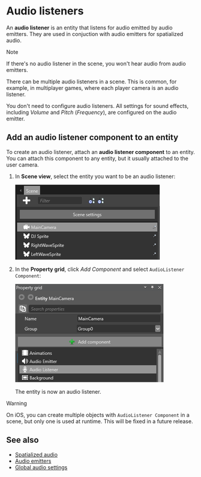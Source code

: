 # Audio listeners
An **audio listener** is an entity that listens for audio emitted by audio emitters. They are used in conjuction with audio emitters for spatialized audio.

> [!Note] 
If there's no audio listener in the scene, you won't hear audio from audio emitters.

There can be multiple audio listeners in a scene. This is common, for example, in multiplayer games, where each player camera is an audio listener.

You don't need to configure audio listeners. All settings for sound effects, including _Volume_ and _Pitch_ (_Frequency_), are configured on the audio emitter.

## Add an audio listener component to an entity

To create an audio listener, attach an **audio listener component** to an entity. You can attach this component to any entity, but it usually attached to the user camera.

1. In **Scene view**, select the entity you want to be an audio listener:

    ![Select an entity](media/audio-add-audiolistener-component-select-entity.png)

2. In the **Property grid**, click _Add Component_ and select `AudioListener Component`:

    ![Add AudioListener Component](media/audio-add-audiolistener-component.png)

    The entity is now an audio listener.

> [!Warning] 
On iOS, you can create multiple objects with `AudioListener Component` in a scene, but only one is used at runtime. This will be fixed in a future release.

## See also
* [Spatialized audio](spatialized-audio.md)
* [Audio emitters](audio-emitters.md)
* [Global audio settings](global-audio-settings.md)